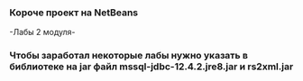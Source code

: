 ### Короче проект на NetBeans
-Лабы 2 модуля-


### Чтобы заработал некоторые лабы нужно указать в библиотеке на jar файл mssql-jdbc-12.4.2.jre8.jar и rs2xml.jar
